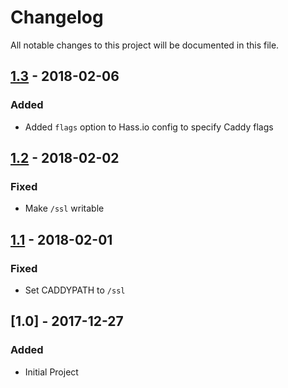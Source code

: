 # Changelog
All notable changes to this project will be documented in this file.

## [1.3] - 2018-02-06
### Added
- Added `flags` option to Hass.io config to specify Caddy flags

## [1.2] - 2018-02-02
### Fixed
- Make `/ssl` writable

## [1.1] - 2018-02-01
### Fixed
- Set CADDYPATH to `/ssl`

## [1.0] - 2017-12-27
### Added
- Initial Project

[1.3]: https://github.com/korylprince/hassio-caddy/compare/1.2...1.3
[1.2]: https://github.com/korylprince/hassio-caddy/compare/1.1...1.2
[1.1]: https://github.com/korylprince/hassio-caddy/compare/1.0...1.1

